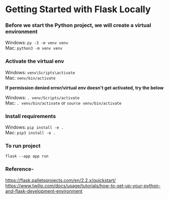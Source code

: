 # Getting Started with Flask Locally

### Before we start the Python project, we will create a virtual environment
Windows: `py -3 -m venv venv` <br>
Mac: `python3 -m venv venv`

### Activate the virtual env
Windows: `venv\Scripts\activate` <br>
Mac: `venv/bin/activate`  
 
 **If permission denied error/virtual env doesn't get activated, try the below** 
 
 Windows: 
 `. venv/Scripts/activate`<br>
 Mac: 
 `. venv/bin/activate` or `source venv/bin/activate`

### Install requirements
Windows: `pip install -e .`<br>
Mac: `pip3 install -e .`

### To run project
`flask --app app run`

### Reference-
https://flask.palletsprojects.com/en/2.2.x/quickstart/ <br />
https://www.twilio.com/docs/usage/tutorials/how-to-set-up-your-python-and-flask-development-environment
